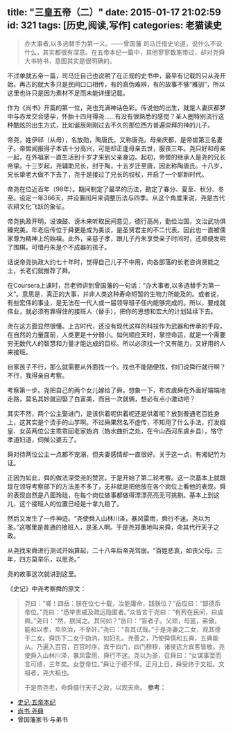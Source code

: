 title: "三皇五帝（二）"
date: 2015-01-17 21:02:59
id: 321
tags: [历史,阅读,写作]
categories: 老猫读史
---

> 办大事者,以多选替手为第一义。——曾国藩
司马迁借史论道，说什么不说什么，其实都很有深意。在五帝本纪一篇中，其他寥寥数笔带过，却对尧舜大书特书，意图其实是很明确的。

不过单就五帝一篇，司马迁自己也说明了在正规的史书中，最早有记载的只从尧开始。再古的就大多只是民间口口相传，有的真伪难辨，有的故事不够“雅驯”，所以这里也许只是因为素材不足而未能详细记载。

作为《尚书》开篇的第一位，尧也充满神话色彩。传说他的出生，就是人妻庆都梦中与赤龙交合感孕，怀胎十四月得尧……有没有很熟悉的感觉？圣人圈特别流行这种酷炫的出生方式，比如诞辰刚刚过去不久的那位西方普遍崇拜的神的儿子。

帝尧，姓伊祁（从母），名放勋，陶唐氏，又称唐尧。母亲庆都，是帝喾第三名妻子。帝喾闻报得子本该十分高兴，可是却正逢母亲去世，服丧三年。尧只好和母亲一起，在外祖家一直生活到十岁才来到父亲身边。起初，帝喾的继承人是尧的兄长帝挚。十三岁起，尧辅助兄长，封于陶，十五岁迁至唐，因此称陶唐氏。十八岁，兄长挚老大做不下去了，尧于是接过了兄长的权杖，开启了一个崭新时代。

帝尧在位近百年（98年）。期间制定了最早的历法，勘定了春分、夏至、秋分、冬至。设定一年366天，并设置闰月来调整历法与四季。从这个角度来说，尧是古代农耕文化飞跃的象征。

<!--more-->

帝尧执政开明，设谏鼓、谤木来听取民间意见，德行高尚，勤俭治国，文治武功俱臻完美。年老后传位于舜更是成为美谈，是圣贤君主的不二代表。因此也一直被儒家尊为精神上的始祖。此外，亲慈子孝，跟儿子丹朱享受亲子时间时，还顺便发明了围棋。可惜丹朱是个不成器的孩子。

话说帝尧执政大约七十年时，觉得自己儿子不中用，向各部落的长老咨询贤能之士，长老们就推荐了舜。

在Coursera上课时，吕老师讲到曾国藩的一句话：“办大事者,以多选替手为第一义”。意思是，真正的大事，并非人类这种寿命短暂的生物力所能及的。或者说，有些宏伟的事业，是无法在一代人或一届领导班子任内能够完成的。所以，要成就伟业，就必须有靠得住的接班人（替手），把你的思想和宏大的计划延续下去。

尧在这方面显然很懂。上古时代，还没有现代这样的科技作为武器和传承的手段，在自然的力量面前，人类更是十分弱小。如何顺应天时，掌控命运，就是一个需要穷无数代人的智慧和力量才能达成的目标。所以必须找一个又有能力，又好用的人来接班。

自家孩子不行，那么就需要从外面找一个。找也不能随便找，你们说舜行就行啊？不行，我得亲自考察。

考察第一步。尧把自己的两个女儿嫁给了舜。想象一下，布衣虞舜在外面好端端地走路，莫名其妙就迎娶了白富美，而且一次就俩，想必有点小激动吧？

其实不然，两个公主娶进门，是该供着呢供着呢还是供着呢？放到普通老百姓身上，这其实是个烫手的山芋啊。不过舜果然名不虚传，不知用了什么手法，打发娥皇、女英两位公主乖乖回老家妫汭（妫水曲折之处，在今山西河东虞乡县），恪守孝道妇道，伺候公婆去了。

舜对待两位公主一点都不宠溺，但夫妻感情却一直很好。关于这一点，有湘妃竹为证。

正因为如此，舜的做法深受尧的赞赏。于是开始了第二轮考察。这一次基本上就跟现在领导考察部下的方法差不多了，无非就是把他放在各个岗位上看他的表现。舜的表现自然是八面玲珑，在每个岗位做事都做得漂漂亮亮无可挑剔。基本上到这儿，这个接班人的位置已经是十拿九稳了。

然后又发生了一件神迹。“尧使舜入山林川泽，暴风雷雨，舜行不迷。尧以为圣。”这哪里是普通的接班人，是圣人啊。于是尧郑重地叫来舜，命其代行天子之政。

从尧找来舜进行测试开始算起，二十八年后帝尧驾崩。“百姓悲哀，如丧父母。三年，四方莫举乐，以思尧。”

尧的故事这次就讲到这里。

《史记》中尧考察舜的原文：
> 尧曰：“嗟！四岳：朕在位七十载，汝能庸命，践朕位？”岳应曰：“鄙德忝帝位。”尧曰：“悉举贵戚及疏远隐匿者。”众皆言于尧曰：“有矜在民间，曰虞舜。”尧曰：“然，朕闻之。其何如？”岳曰：“盲者子。父顽，母嚚，弟傲，能和以孝，烝烝治，不至奸。”尧曰：“吾其试哉。”于是尧妻之二女，观其德于二女。舜饬下二女于妫汭，如妇礼。尧善之，乃使舜慎和五典，五典能从。乃遍入百官，百官时序。宾于四门，四门穆穆，诸侯远方宾客皆敬。尧使舜入山林川泽，暴风雷雨，舜行不迷。尧以为圣，召舜曰：“女谋事至而言可绩，三年矣。女登帝位。”舜让于德不怿。正月上日，舜受终于文祖。文祖者，尧大祖也。
> 
> 于是帝尧老，命舜摄行天子之政，以观天命。
**参考：**

*   [史记·五帝本纪](http://www.guoxue.com/shibu/24shi/shiji/sj_001.htm)
*   [尚书·尧典](http://www.guoxue.com/jinbu/13jing/shangshu/ss_001.htm)
*   曾国藩家书·与弟书
